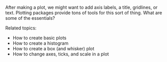 
After making a plot, we might want to add axis labels, a title, gridlines, or text.  Plotting packages provide tons of tools for this sort of thing.  What are some of the essentials?

Related topics:

* How to create basic plots
* How to create a histogram
* How to create a box (and whisker) plot
* How to change axes, ticks, and scale in a plot

